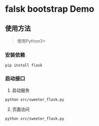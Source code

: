 # falsk bootstrap Demo


## 使用方法
> 使用Python3+
### 安装依赖
```
pip install flask
```
### 启动接口
1. 启动服务
```
python src/sweeter_flask.py 
```

2. 页面访问
```
python src/sweeter_flask.py 
```
